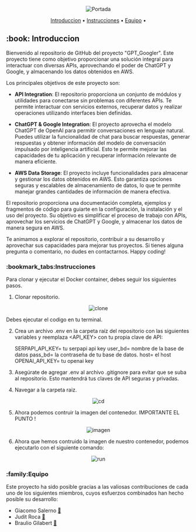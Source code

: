 <p align="center">
  <img src="https://github.com/JuditRoca/GPT_Googler/blob/main/src/static/header.png" alt="Portada"/>
</p>
<p align="center"> 
  <a href="#Introduccion">Introduccion</a> •
  <a href="#Instrucciones">Instrucciones</a> •
  <a href="#Equipo">Equipo</a> •
</p>
<h2 id="Introduccion">:book: Introduccion </h2>

Bienvenido al repositorio de GitHub del proyecto "GPT_Googler". Este proyecto tiene como objetivo proporcionar una solución integral para interactuar con diversas APIs, aprovechando el poder de ChatGPT y Google, y almacenando los datos obtenidos en AWS.

Los principales objetivos de este proyecto son:

-   **API Integration**: El repositorio proporciona un conjunto de módulos y utilidades para conectarse sin problemas con diferentes APIs. Te permite interactuar con servicios externos, recuperar datos y realizar operaciones utilizando interfaces bien definidas.

-   **ChatGPT & Google Integration**: El proyecto aprovecha el modelo ChatGPT de OpenAI para permitir conversaciones en lenguaje natural. Puedes utilizar la funcionalidad de chat para buscar respuestas, generar respuestas y obtener información del modelo de conversación impulsado por inteligencia artificial. Esto te permite mejorar las capacidades de tu aplicación y recuperar información relevante de manera eficiente.

-   **AWS Data Storage**: El proyecto incluye funcionalidades para almacenar y gestionar los datos obtenidos en AWS. Esto garantiza opciones seguras y escalables de almacenamiento de datos, lo que te permite manejar grandes cantidades de información de manera efectiva.

El repositorio proporciona una documentación completa, ejemplos y fragmentos de código para guiarte en la configuración, la instalación y el uso del proyecto. Su objetivo es simplificar el proceso de trabajo con APIs, aprovechar los servicios de ChatGPT y Google, y almacenar los datos de manera segura en AWS.

Te animamos a explorar el repositorio, contribuir a su desarrollo y aprovechar sus capacidades para mejorar tus proyectos. Si tienes alguna pregunta o comentario, no dudes en contactarnos. Happy coding!

<h3 id="Instrucciones">:bookmark_tabs:Instrucciones</h3>

Para clonar y ejecutar el Docker container, debes seguir los siguientes pasos.
  1. Clonar repositorio.

  <p align="center">
  <img src="https://github.com/JuditRoca/GPT_Googler/blob/main/src/static/gitclone.png" alt="clone"/>
</p>
  Debes ejecutar el codigo en tu terminal.

  2. Crea un archivo .env en la carpeta raíz del repositorio con las siguientes variables y reemplaza <API_KEY> con tu propia clave de API:

      SERPAPI_API_KEY= tu serpapi api key
      user_bd= nombre de la base de datos
      pass_bd= la contraseña de tu base de datos.
      host= el host
      OPENAI_API_KEY= tu openai key
  
  3. Asegúrate de agregar .env al archivo .gitignore para evitar que se suba al repositorio. Esto mantendrá tus claves de API seguras y privadas.
  
  4. Navegar a la carpeta raiz.

<p align="center">
  <img src="https://github.com/JuditRoca/GPT_Googler/blob/main/src/static/cd.png" alt="cd"/>
</p>

  5. Ahora podemos contruir la imagen del contenedor. IMPORTANTE EL PUNTO !

<p align="center">
<img src="https://github.com/JuditRoca/GPT_Googler/blob/main/src/static/dockerbuilt.jpg" alt="imagen"/>
</p>

  6. Ahora que hemos contruido la imagen de nuestro contenedor, podemos ejecutarlo con el siguiente comando:

<p align="center">
  <img src="https://github.com/JuditRoca/GPT_Googler/blob/main/src/static/docker_run.png" alt="run"/>
</p>

 
<h3 id="Equipo">:family:Equipo</h3>
Este proyecto ha sido posible gracias a las valiosas contribuciones de cada uno de los siguientes miembros, cuyos esfuerzos combinados han hecho posible su desarrollo:

-   Giacomo Salerno [:panda_face:](https://github.com/GiamoSalerno)
-   Judit Roca [:blossom:](https://github.com/JuditRoca)
-   Braulio Gilabert [:european_castle:](https://github.com/braugilabert) 

